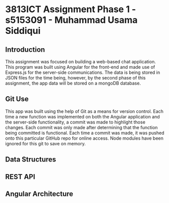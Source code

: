 # 3813ICT Assignment Phase 1 - s5153091 - Muhammad Usama Siddiqui

## Introduction

This assignment was focused on building a web-based chat application. This program was built using Angular for the front-end and made use of Express.js for the server-side communications. The data is being stored in JSON files
for the time being, however, by the second phase of this assignment, the app data will be stored on a mongoDB database.

## Git Use

This app was built using the help of Git as a means for version control. Each time a new function was implemented on both the Angular application and the server-side functionality, a commit was made to highlight those changes.
Each commit was only made after determining that the function being committed is functional. Each time a commit was made, it was pushed onto this particular GitHub repo for online access. Node modules have been ignored for this git
to save on memory.

## Data Structures

## REST API

## Angular Architecture



